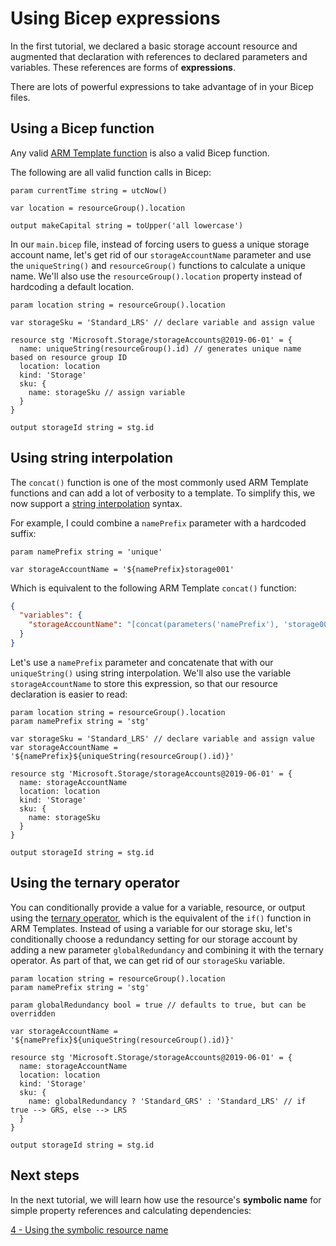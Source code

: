 # Using Bicep expressions

In the first tutorial, we declared a basic storage account resource and augmented that declaration with references to declared parameters and variables. These references are forms of **expressions**.

There are lots of powerful expressions to take advantage of in your Bicep files.

## Using a Bicep function

Any valid [ARM Template function](https://docs.microsoft.com/azure/azure-resource-manager/templates/template-functions) is also a valid Bicep function.

The following are all valid function calls in Bicep:

```bicep
param currentTime string = utcNow()

var location = resourceGroup().location

output makeCapital string = toUpper('all lowercase')
```

In our `main.bicep` file, instead of forcing users to guess a unique storage account name, let's get rid of our `storageAccountName` parameter and use the `uniqueString()` and `resourceGroup()` functions to calculate a unique name. We'll also use the `resourceGroup().location` property instead of hardcoding a default location.

```bicep
param location string = resourceGroup().location

var storageSku = 'Standard_LRS' // declare variable and assign value

resource stg 'Microsoft.Storage/storageAccounts@2019-06-01' = {
  name: uniqueString(resourceGroup().id) // generates unique name based on resource group ID
  location: location
  kind: 'Storage'
  sku: {
    name: storageSku // assign variable
  }
}

output storageId string = stg.id
```

## Using string interpolation

The `concat()` function is one of the most commonly used ARM Template functions and can add a lot of verbosity to a template. To simplify this, we now support a [string interpolation](https://en.wikipedia.org/wiki/String_interpolation#) syntax.

For example, I could combine a `namePrefix` parameter with a hardcoded suffix:

```bicep
param namePrefix string = 'unique'

var storageAccountName = '${namePrefix}storage001'
```

Which is equivalent to the following ARM Template `concat()` function:

```json
{
  "variables": {
    "storageAccountName": "[concat(parameters('namePrefix'), 'storage001')]"
  }
}
```

Let's use a `namePrefix` parameter and concatenate that with our `uniqueString()` using string interpolation. We'll also use the variable `storageAccountName` to store this expression, so that our resource declaration is easier to read:

```bicep
param location string = resourceGroup().location
param namePrefix string = 'stg'

var storageSku = 'Standard_LRS' // declare variable and assign value
var storageAccountName = '${namePrefix}${uniqueString(resourceGroup().id)}'

resource stg 'Microsoft.Storage/storageAccounts@2019-06-01' = {
  name: storageAccountName
  location: location
  kind: 'Storage'
  sku: {
    name: storageSku
  }
}

output storageId string = stg.id
```

## Using the ternary operator

You can conditionally provide a value for a variable, resource, or output using the [ternary operator](https://en.wikipedia.org/wiki/%3F:), which is the equivalent of the `if()` function in ARM Templates. Instead of using a variable for our storage sku, let's conditionally choose a redundancy setting for our storage account by adding a new parameter `globalRedundancy` and combining it with the ternary operator. As part of that, we can get rid of our `storageSku` variable.

```bicep
param location string = resourceGroup().location
param namePrefix string = 'stg'

param globalRedundancy bool = true // defaults to true, but can be overridden

var storageAccountName = '${namePrefix}${uniqueString(resourceGroup().id)}'

resource stg 'Microsoft.Storage/storageAccounts@2019-06-01' = {
  name: storageAccountName
  location: location
  kind: 'Storage'
  sku: {
    name: globalRedundancy ? 'Standard_GRS' : 'Standard_LRS' // if true --> GRS, else --> LRS
  }
}

output storageId string = stg.id
```

## Next steps

In the next tutorial, we will learn how use the resource's **symbolic name** for simple property references and calculating dependencies:

[4 - Using the symbolic resource name](./04-using-symbolic-resource-name.md)
